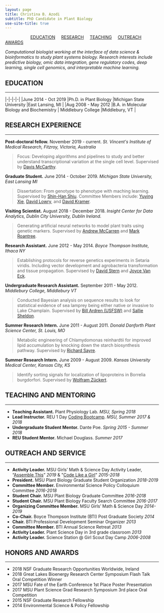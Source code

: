 ```yaml
---
layout: page
title: Christina B. Azodi
subtitle: PhD Candidate in Plant Biology
use-site-title: true
---
```


&nbsp; &nbsp; &nbsp; &nbsp; &nbsp; &nbsp; &nbsp; &nbsp; &nbsp; &nbsp; &nbsp;[EDUCATION](#education) &nbsp; &nbsp; [RESEARCH](#research-experience) &nbsp; &nbsp; [TEACHING](#teaching-and-mentoring) &nbsp; &nbsp; [OUTREACH](#outreach-and-service) &nbsp; &nbsp; [AWARDS](#honors-and-awards) 


*Computational biologist working at the interface of data science & bioinformatics to study plant systems biology. Research interests include predictive biology, omic data integration, gene regulatory codes, deep learning, single cell genomics, and interpretable machine learning.*



## EDUCATION
---------
|-|-|-|-|
|June 2014 - Oct 2019     |Ph.D. in Plant Biology     |Michigan State University     |East Lansing, MI     |
|Aug 2008 - May 2012     |B.A. in Molecular Biology and Biochemistry     | Middlebury College    |Middlebury, VT    |


## RESEARCH EXPERIENCE
---------
**Post-doctoral fellow.** November 2019 - current. *St. Vincent's Institute of Medical Research, Fitzroy, Victoria, Australia*
>Focus: Developing algorithms and pipelines to study and better understand transcriptional variation at the single cell level. Supervised by [Davis McCarthy](https://www.svi.edu.au/research_themes/research_staff/dr_davis_mccarthy).

**Graduate Student.** June 2014 - October 2019. *Michigan State University, East Lansing MI*
>Dissertation: From genotype to phenotype with maching learning. Supervised by [Shin-Han Shiu](http://shiulab.plantbiology.msu.edu/index.php?title=Shin-Han_Shiu). Committee Members include: [Yuying Xie](https://cmse.msu.edu/directory/faculty/yuying-xie/), [David Lowry](https://davidbryantlowry.wordpress.com/), and [David Kramer](https://prl.natsci.msu.edu/people/faculty/david-m-kramer/).

**Visiting Scientist.** August 2018 - December 2018. *Insight Center for Data Analytics, Dublin City University, Dublin Ireland.*
>Generating artificial neural networks to model plant traits using genetic markers. Supervised by [Andrew McCarren](https://scholar.google.com/citations?user=WJJQW28AAAAJ&hl=en) and [Mark Roantree](https://scholar.google.com/citations?user=MI_tlpIAAAAJ&hl=en).

**Research Assistant.** June 2012 - May 2014. *Boyce Thompson Institute, Ithaca NY*
>Establishing protocols for reverse genetics experiments in Setaria viridis. Including vector development and agrobacteria transformation and tissue propagation. Supervised by [David Stern](https://scholar.google.com/citations?user=No5nw0sAAAAJ&hl=en) and [Joyce Van Eck](https://scholar.google.com/citations?user=V9lZUpEAAAAJ&hl=en).

**Undergraduate Research Assistant.** September 2011 - May 2012. *Middlebury College, Middlebury VT*
>Conducted Bayesian analysis on sequence results to look for statistical evidence of sea lamprey being either native or invasive to Lake Champlain. Supervised by [Bill Ardren (USFSW)](https://www.researchgate.net/scientific-contributions/77099413_William_R_Ardren) and [Sallie Sheldon](https://www.researchgate.net/profile/Sallie_Sheldon).

**Summer Research Intern.** June 2011 - August 2011. *Donald Danforth Plant Science Center, St. Louis, MO*
>Metabolic engineering of Chlamydomonas reinhardtii for improved lipid accumulation by knocking down the starch biosynthesis pathway. Supervised by [Richard Sayre](https://scholar.google.com/citations?user=uJMA_YsAAAAJ&hl=en).

**Summer Research Intern.** June 2009 - August 2009. *Kansas University Medical Center, Kansas City, KS*
>Identify sorting signals for localization of lipoproteins in Borrelia burgdorfori. Supervised by [Wolfram Zückert](http://www.kumc.edu/school-of-medicine/microbiology-molecular-genetics-and-immunology/primary-faculty-appointments/wolfram-r-z%C3%BCckert/z%C3%BCckert-lab.html).


## TEACHING AND MENTORING
---------
* **Teaching Assistant.** Plant Physiology Lab. *MSU, Spring 2018*
* **Lead Instructor.** REU 1 Day [Coding Bootcamp](https://github.com/azodichr/CompBio_Bootcamp). *MSU, Summer 2017 & 2018*
* **Undergraduate Student Mentor.** Dante Poe. *Spring 2015 - Summer 2018*
* **REU Student Mentor.** Michael Douglass. *Summer 2017*


## OUTREACH AND SERVICE
---------
* **Activity Leader.** MSU Girls’ Math & Science Day Activity Leader, “[Assemble This](https://azodichr.github.io/outreach/#assemble-this)” *2019* & "[Code Like a Girl](https://azodichr.github.io/outreach/#code-like-a-girl)" *2015-2018*
* **President.** MSU Plant Biology Graduate Student Organization *2018-2019*
* **Committee Member.** Environmental Science Policy Colloquium Committee *2016-2018*
* **Student Chair.** MSU Plant Biology Graduate Committee *2016-2018*
* **Student Chair.** MSU Plant Biology Faculty Search Committee *2016-2017*
* **Organizing Committee Member.** MSU Girls’ Math & Science Day *2014-2019*
* **Co-Chair.** Boyce Thompson Institute (BTI) Post Graduate Society *2014*
* **Chair.** BTI Professional Development Seminar Organizer *2013*
* **Committee Member.** BTI Annual Science Retreat *2013*
* **Activity Leader.** Plant Science Day in 3rd grade classroom *2013*
* **Activity Leader.** Science Station @ Girl Scout Day Camp *2006-2008*


## HONORS AND AWARDS
---------
* 2018  NSF Graduate Research Opportunities Worldwide, Ireland
* 2018  Great Lakes Bioenergy Research Center Symposium Flash Talk Oral Competition Winner
* 2017  MSU Fate of the Earth Conference 1st Place Poster Presentation
* 2017  MSU Plant Science Grad Research Symposium 3rd place Oral Competition
* 2015  NSF Graduate Research Fellowship
* 2014  Environmental Science & Policy Fellowship

